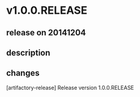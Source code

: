 # v1.0.0.RELEASE

## release on 20141204

## description

## changes

[artifactory-release] Release version 1.0.0.RELEASE

